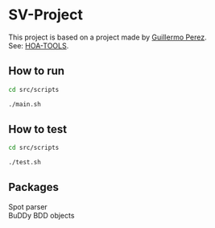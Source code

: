 # SV-Project

This project is based on a project made by [Guillermo Perez](https://github.com/gaperez64/).   
See: [HOA-TOOLS](https://github.com/SYNTCOMP/hoa-tools).

## How to run

```sh
cd src/scripts

./main.sh
```

## How to test

```sh
cd src/scripts

./test.sh
```

## Packages

Spot parser   
BuDDy BDD objects
